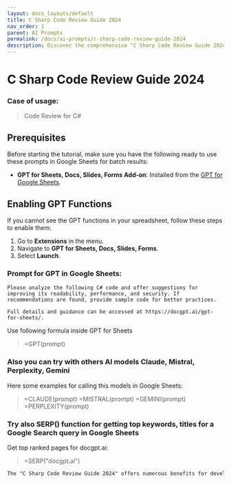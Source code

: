 ```yaml
---
layout: docs_layouts/default
title: C Sharp Code Review Guide 2024
nav_order: 1
parent: AI Prompts
permalink: /docs/ai-prompts/c-sharp-code-review-guide-2024
description: Discover the comprehensive "C Sharp Code Review Guide 2024" – your ultimate resource for mastering code quality and best practices in C#. Elevate your code reviews with expert insights, modern techniques, and actionable tips tailored for 2024. Optimize your development workflow today!
---
```


# C Sharp Code Review Guide 2024

### Case of usage:
> Code Review for C#

## Prerequisites

Before starting the tutorial, make sure you have the following ready to use these prompts in Google Sheets for batch results:

- **GPT for Sheets, Docs, Slides, Forms Add-on**: Installed from the [GPT for Google Sheets](https://workspace.google.com/u/0/marketplace/app/gpt_for_sheets_docs_forms_slides/466607203252).

## Enabling GPT Functions

If you cannot see the GPT functions in your spreadsheet, follow these steps to enable them:

1. Go to **Extensions** in the menu.
2. Navigate to **GPT for Sheets, Docs, Slides, Forms**.
3. Select **Launch**.


### Prompt for GPT in Google Sheets:
```shell
Please analyze the following C# code and offer suggestions for improving its readability, performance, and security. If recommendations are found, provide sample code for better practices. 

Full details and guidance can be accessed at https://docgpt.ai/gpt-for-sheets/.
```

Use following formula inside GPT for Sheets
> =GPT(prompt)

### Also you can try with others AI models Claude, Mistral, Perplexity, Gemini
Here some examples for calling this models in Google Sheets:

> =CLAUDE(prompt)
> =MISTRAL(prompt)
> =GEMINI(prompt)
> =PERPLEXITY(prompt)


### Try also SERP() function for getting top keywords, titles for a Google Search query in Google Sheets

Get top ranked pages for docgpt.ai:

> =SERP("docgpt.ai")



```markdown
The "C Sharp Code Review Guide 2024" offers numerous benefits for developers and teams dedicated to improving software quality and maintaining code integrity. This guide serves as a comprehensive resource that facilitates the identification of code inefficiencies, potential bugs, and best practices specific to C#. By adhering to the recommended strategies, developers can enhance code readability, making it easier for team members to understand and collaborate on projects. Improved code quality not only simplifies maintenance but also reduces technical debt, allowing development teams to focus on innovation rather than fixing recurring issues. Additionally, the guide emphasizes the importance of consistent coding standards, which helps in creating a unified codebase that supports seamless integration of new features. For teams aiming for scalability and robust app performance, implementing the insights from the 2024 guide ensures the application is optimized for future enhancements and can easily adapt to emerging industry trends. The guide is relevant for both novice and experienced developers, providing a structured path to mastering code reviews and maintaining a high standard of software development. By incorporating these sophisticated methodologies into their workflows, teams can achieve enhanced productivity, reduced time to market, and ultimately, a superior product that meets customer expectations.
```
